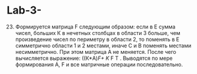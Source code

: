 # Lab-3-
23.	Формируется матрица F следующим образом: если в Е сумма чисел, больших К в нечетных столбцах в области 3 больше, чем произведение чисел по периметру в области 2, то поменять в Е симметрично области 1 и 2 местами, иначе С и В поменять местами несимметрично. При этом матрица А не меняется. После чего вычисляется выражение: ((К*A)*F+ K* F T . Выводятся по мере формирования А, F и все матричные операции последовательно.
